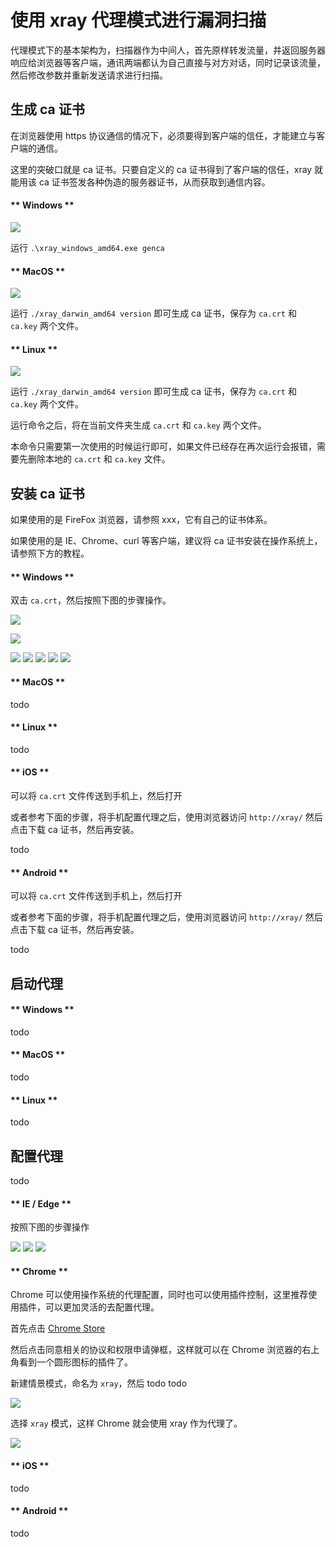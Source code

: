 # 使用 xray 代理模式进行漏洞扫描

代理模式下的基本架构为，扫描器作为中间人，首先原样转发流量，并返回服务器响应给浏览器等客户端，通讯两端都认为自己直接与对方对话，同时记录该流量，然后修改参数并重新发送请求进行扫描。

## 生成 ca 证书

在浏览器使用 https 协议通信的情况下，必须要得到客户端的信任，才能建立与客户端的通信。

这里的突破口就是 ca 证书。只要自定义的 ca 证书得到了客户端的信任，xray 就能用该 ca 证书签发各种伪造的服务器证书，从而获取到通信内容。

<!-- tabs:start -->

#### ** Windows **

![](../assets/tutorial/windows_genca.png)

运行 `.\xray_windows_amd64.exe genca`

#### ** MacOS **

![](../assets/tutorial/mac_genca.png)

运行 `./xray_darwin_amd64 version` 即可生成 ca 证书，保存为 `ca.crt` 和 `ca.key` 两个文件。

#### ** Linux **

![](../assets/tutorial/linux_genca.png)

运行 `./xray_darwin_amd64 version` 即可生成 ca 证书，保存为 `ca.crt` 和 `ca.key` 两个文件。

<!-- tabs:end -->

运行命令之后，将在当前文件夹生成 `ca.crt` 和 `ca.key` 两个文件。

本命令只需要第一次使用的时候运行即可，如果文件已经存在再次运行会报错，需要先删除本地的 `ca.crt` 和 `ca.key` 文件。

## 安装 ca 证书

如果使用的是 FireFox 浏览器，请参照 xxx，它有自己的证书体系。

如果使用的是 IE、Chrome、curl 等客户端，建议将 ca 证书安装在操作系统上，请参照下方的教程。

<!-- tabs:start -->

#### ** Windows **

双击 `ca.crt`，然后按照下图的步骤操作。

![](../assets/tutorial/windows_install_ca_1.png)

![](../assets/tutorial/windows_install_ca_2.png)

![](../assets/tutorial/windows_install_ca_3.png)
![](../assets/tutorial/windows_install_ca_4.png)
![](../assets/tutorial/windows_install_ca_5.png)
![](../assets/tutorial/windows_install_ca_6.png)
![](../assets/tutorial/windows_install_ca_7.png)

#### ** MacOS **

todo

#### ** Linux **

todo

#### ** iOS **

可以将 `ca.crt` 文件传送到手机上，然后打开

或者参考下面的步骤，将手机配置代理之后，使用浏览器访问 `http://xray/` 然后点击下载 ca 证书，然后再安装。

todo

#### ** Android **

可以将 `ca.crt` 文件传送到手机上，然后打开

或者参考下面的步骤，将手机配置代理之后，使用浏览器访问 `http://xray/` 然后点击下载 ca 证书，然后再安装。

todo

<!-- tabs:end -->

## 启动代理

<!-- tabs:start -->

#### ** Windows **

todo

#### ** MacOS **

todo

#### ** Linux **

todo

<!-- tabs:end -->

## 配置代理

todo

<!-- tabs:start -->

#### ** IE / Edge **

按照下图的步骤操作

![](../assets/tutorial/ie_configure_proxy_1.png)
![](../assets/tutorial/ie_configure_proxy_2.png)
![](../assets/tutorial/ie_configure_proxy_3.png)

#### ** Chrome **

Chrome 可以使用操作系统的代理配置，同时也可以使用插件控制，这里推荐使用插件，可以更加灵活的去配置代理。

首先点击 [Chrome Store](https://chrome.google.com/webstore/detail/padekgcemlokbadohgkifijomclgjgif)

然后点击同意相关的协议和权限申请弹框，这样就可以在 Chrome 浏览器的右上角看到一个圆形图标的插件了。

新建情景模式，命名为 `xray`，然后 todo todo

![](../assets/tutorial/chrome_configure_proxy_1.png)

选择 `xray` 模式，这样 Chrome 就会使用 xray 作为代理了。

![](../assets/tutorial/chrome_configure_proxy_2.png)

#### ** iOS **


todo

#### ** Android **

todo

<!-- tabs:end -->
